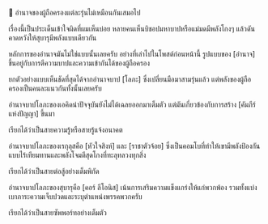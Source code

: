 📌 อำนาจของผู้ถือครองแต่ละรุ่นไม่เหมือนกันเสมอไป

เรื่องนี้เป็นประเด็นเข้าใจผิดที่ผมเห็นบ่อย หลายคนเห็นบิชอปมหาบาปหรือแม่มดมีพลังโกงๆ แล้วดันคาดหวังให้สุบารุมีพลังแบบเดียวกัน

หลักการของอำนาจมันไม่ใช่แบบนั้นเลยครับ อย่างที่เล่าไปในโพสต์ก่อนหน้านี้ รูปแบบของ [อำนาจ] ขึ้นอยู่กับการตีความบาปและความเข้ากันได้ของผู้ถือครอง

ยกตัวอย่างแบบเห็นชัดที่สุดได้จากอำนาจบาป [โลภะ] ซึ่งเปลี่ยนมือมาสามรุ่นแล้ว แต่พลังของผู้ถือครองเป็นคนละแนวกันทั้งนั้นเลยครับ

อำนาจบาปโลภะของเอคิดน่าปัจจุบันยังไม่ได้เฉลยออกมาเต็มตัว แต่มันเกี่ยวข้องกับการสร้าง [คัมภีร์แห่งปัญญา] ขึ้นมา

เรียกได้ว่าเป็นสายความรู้หรือสายรู้แจ้งอนาคต

อำนาจบาปโลภะของเรกุลุสคือ [หัวใจสิงห์] และ [ราชาตัวจ้อย] ซึ่งเป็นคอมโบที่ทำให้เขามีพลังป้องกันแบบไร้เทียมทานและพลังโจมตีสุดโกงที่ทะลุทลวงทุกสิ่ง

เรียกได้ว่าเป็นสายต่อสู้อย่างเต็มพิกัด

อำนาจบาปโลภะของสุบารุคือ [คอร์ ลีโอนิส] เน้นการเสริมความแข็งแกร่งให้แก่พวกพ้อง รวมทั้งแบ่งเบาภาระความเจ็บปวดและระบุตำแหน่งพรรคพวกครับ

เรียกได้ว่าเป็นสายซัพพอร์ทอย่างเต็มตัว